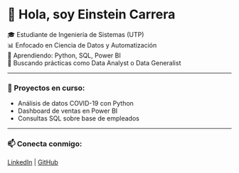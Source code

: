 # 👋 Hola, soy Einstein Carrera

🎓 Estudiante de Ingeniería de Sistemas (UTP)  
📊 Enfocado en Ciencia de Datos y Automatización  
🧠 Aprendiendo: Python, SQL, Power BI  
🚀 Buscando prácticas como Data Analyst o Data Generalist

---

### 🚧 Proyectos en curso:
- Análisis de datos COVID-19 con Python
- Dashboard de ventas en Power BI
- Consultas SQL sobre base de empleados

---

### 📫 Conecta conmigo:
[LinkedIn](https://linkedin.com/in/einsteincarrerachavez) | [GitHub](https://github.com/einstein-data)
